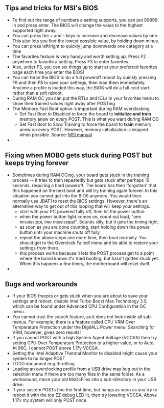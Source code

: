 Tips and tricks for MSI's BIOS
---------------------
- To find out the range of numbers a setting supports, you can put 99999 in and press enter. The BIOS will change the value to the highest supported right away.
- You can press the + and - keys to increase and decrease values by one. This also lets you find the lowest possible value, by holding down minus.
- You can press left/right to quickly jump downwards one category at a time
- The favorites feature is very handy and worth setting up. Press F2 anywhere to favorite a setting. Press F3 to enter favorites.
- Also, under F3, you can set things up to start at your preferred favorites page each time you enter the BIOS!
- You can force the BIOS to do a full poweroff reboot by quickly pressing F9 and then F8 to save your settings, then load them immediately. Anytime a profile is loaded this way, the BIOS will do a full cold start, rather than a soft reboot.
- During RAM OC you can put the RTLs and IOLs in your favorites menu to show their trained values right away after POSTing
- The Memory Fast Boot option is important during RAM overclocking
  - Set Fast Boot to Disabled to force the board to **initialize and train** memory anew on every POST. This is what you want during RAM OC
  - Set Fast Boot to Slow Training to force the board to **train** memory anew on every POST. However, memory initialization is skipped when possible. Source: [MSI manual](https://download.msi.com/archive/mnu_exe/mb/Intel500BIOS.pdf)
- 

Fixing when MOBO gets stuck during POST but keeps trying forever
-------------------------
- Sometimes during RAM OCing, your board gets stuck in the training process -- it tries to train repeatedly but gets stuck after perhaps 10 seconds, requiring a hard poweroff. The board has then 'forgotten' that this happened on the next boot and will try training again forever. In this situation you cannot get into the BIOS anymore. You would then normally use JBAT1 to reset the BIOS settings. However, there's an alternative way to get out of this looping that will keep your settings.
  - start with your PC powered fully off, then hit the power button
  - when the power button light comes on, count out loud, "one mississippi, two mississippi". Sounds silly, but it gets the timing right.
  - as soon as you are done counting, start holding down the power button until your machine shuts off fully
  - repeat the above steps one more time, then boot normally. You should get to the Overclock Failed! menu and be able to restore your settings from there.
  - this process works because it lets the POST process get to a point where the board knows it's tried booting, but hasn't gotten stuck yet. When this happens a few times, the motherboard will reset itself. 
- 

Bugs and workarounds
--------------------
- If your BIOS freezes or gets stuck when you are about to save your settings and reboot, disable Intel Turbo Boost Max Technology 3.0, which can be found under Advanced CPU Configuration in the OC menu.
- You cannot trust the search feature, as it does not look inside all sub-menus. For example, there is a feature called CPU VRM Over Temperature Protection under the DigitALL Power menu. Searching for VRM, however, gives zero results!
- If you cannot POST with a high System Agent Voltage (VCCSA) then try setting CPU Over Temperature Protection to a higher value, or to Auto. At 96C, I cannot POST above 1.17v VCCSA.
- Setting the Intel Adaptive Thermal Monitor to disabled might cause your system to no longer POST
- TODO document ring throttling
- Loading an overclocking profile from a USB drive may bug out in the selection menu if there are too many files in the same folder. As a workaround, move your old MsOcFiles into a sub-directory in your USB drive.
- If your system POSTs fine the first time, but hangs as soon as you try to reboot it with the top EZ debug LED lit, then try lowering VCCSA. Above 1.17v my system will only POST once.
